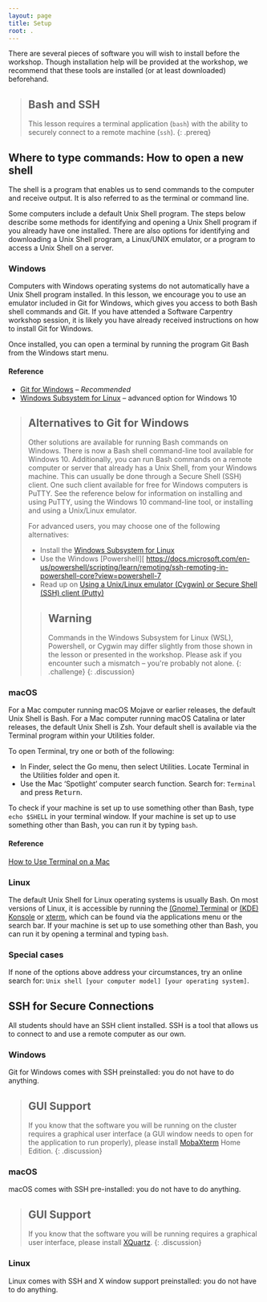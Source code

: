 ```yaml
---
layout: page
title: Setup
root: .
---
```


There are several pieces of software you will wish to install before the workshop. Though
installation help will be provided at the workshop, we recommend that these tools are installed (or
at least downloaded) beforehand.

> ## Bash and SSH
>
> This lesson requires a terminal application (`bash`) with the ability to securely connect to a
> remote machine (`ssh`).
{: .prereq}

## Where to type commands: How to open a new shell

The shell is a program that enables us to send commands to the computer and receive output. It is
also referred to as the terminal or command line.

Some computers include a default Unix Shell program. The steps below describe some methods for
identifying and opening a Unix Shell program if you already have one installed. There are also
options for identifying and downloading a Unix Shell program, a Linux/UNIX emulator, or a program
to access a Unix Shell on a server.

### Windows

Computers with Windows operating systems do not automatically have a Unix Shell program installed.
In this lesson, we encourage you to use an emulator included in Git for Windows, which gives you
access to both Bash shell commands and Git. If you have attended a Software Carpentry workshop
session, it is likely you have already received instructions on how to install Git for Windows.

Once installed, you can open a terminal by running the program Git Bash from the Windows start menu.

#### Reference

* [Git for Windows](https://git-for-windows.github.io/) &ndash; *Recommended*
* [Windows Subsystem for Linux](https://docs.microsoft.com/en-us/windows/wsl/install-win10)
  &ndash; advanced option for Windows 10

> ## Alternatives to Git for Windows
>
> Other solutions are available for running Bash commands on Windows. There is now a Bash shell
> command-line tool available for Windows 10. Additionally, you can run Bash commands on a remote
> computer or server that already has a Unix Shell, from your Windows machine. This can usually be
> done through a Secure Shell (SSH) client. One such client available for free for Windows computers
> is PuTTY. See the reference below for information on installing and using PuTTY, using the Windows
> 10 command-line tool, or installing and using a Unix/Linux emulator.
>
> For advanced users, you may choose one of the following alternatives: 
>
> * Install the [Windows Subsystem for
>   Linux](https://docs.microsoft.com/en-us/windows/wsl/install-win10)
> * Use the Windows [Powershell][
https://docs.microsoft.com/en-us/powershell/scripting/learn/remoting/ssh-remoting-in-powershell-core?view=powershell-7
> * Read up on [Using a Unix/Linux emulator (Cygwin) or Secure Shell (SSH) client
>   (Putty)](http://faculty.smu.edu/reynolds/unixtut/windows.html)
>
> > ## Warning
> >
> > Commands in the Windows Subsystem for Linux (WSL), Powershell, or Cygwin may differ slightly
> > from those shown in the lesson or presented in the workshop. Please ask if you encounter such
> > a mismatch &ndash; you're probably not alone.
> {: .challenge}
{: .discussion}

### macOS

For a Mac computer running macOS Mojave or earlier releases, the default Unix Shell is Bash. For a
Mac computer running macOS Catalina or later releases, the default Unix Shell is Zsh. Your default
shell is available via the Terminal program within your Utilities folder.

To open Terminal, try one or both of the following:

* In Finder, select the Go menu, then select Utilities. Locate Terminal in the Utilities folder and
  open it.
* Use the Mac ‘Spotlight’ computer search function. Search for: `Terminal` and press
  <kbd>Return</kbd>.

To check if your machine is set up to use something other than Bash, type `echo $SHELL` in your
terminal window. If your machine is set up to use something other than Bash, you can run it by
typing `bash`.

#### Reference 

[How to Use Terminal on a
Mac](http://www.macworld.co.uk/feature/mac-software/how-use-terminal-on-mac-3608274/)

### Linux

The default Unix Shell for Linux operating systems is usually Bash. On most versions of Linux, it
is accessible by running the [(Gnome) Terminal](https://help.gnome.org/users/gnome-terminal/stable/)
or [(KDE) Konsole](https://konsole.kde.org/) or [xterm](https://en.wikipedia.org/wiki/Xterm), which
can be found via the applications menu or the search bar. If your machine is set up to use something
other than Bash, you can run it by opening a terminal and typing `bash`.

### Special cases

If none of the options above address your circumstances, try an online search for: `Unix shell [your
computer model] [your operating system]`.

## SSH for Secure Connections

All students should have an SSH client installed. SSH is a tool that allows us to connect to and
use a remote computer as our own.

### Windows

Git for Windows comes with SSH preinstalled: you do not have to do anything.

> ## GUI Support
>
> If you know that the software you will be running on the cluster requires a graphical user interface (a GUI window needs to open for the application to run properly), please
> install [MobaXterm](http://mobaxterm.mobatek.net) Home Edition.
{: .discussion}

### macOS

macOS comes with SSH pre-installed: you do not have to do anything. 

> ## GUI Support
>
> If you know that the software you will be running requires a graphical user interface, please
> install [XQuartz](www.xquartz.org).
{: .discussion}

### Linux

Linux comes with SSH and X window support preinstalled: you do not have to do anything.
